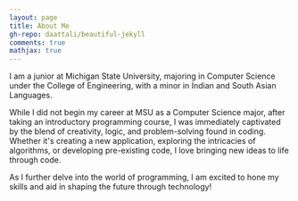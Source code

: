 ```yaml
---
layout: page
title: About Me
gh-repo: daattali/beautiful-jekyll
comments: true
mathjax: true
---
```


I am a junior at Michigan State University, majoring in Computer Science under the College of Engineering, with a minor in Indian and South Asian Languages. 

While I did not begin my career at MSU as a Computer Science major, after taking an introductory programming course, I was immediately captivated by the blend of creativity, logic, and problem-solving found in coding. Whether it's creating a new application, exploring the intricacies of algorithms, or developing pre-existing code, I love bringing new ideas to life through code.

As I further delve into the world of programming, I am excited to hone my skills and aid in shaping the future through technology!
